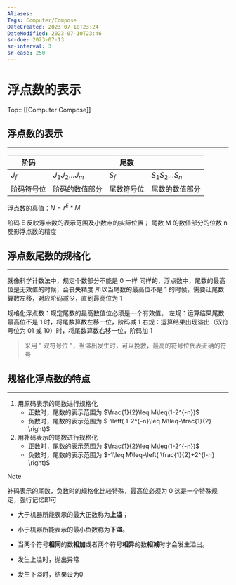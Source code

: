 ```yaml
---
Aliases: 
Tags: Computer/Compose 
DateCreated: 2023-07-10T23:24
DateModified: 2023-07-10T23:46
sr-due: 2023-07-13
sr-interval: 3
sr-ease: 250
---
```

# 浮点数的表示
Top:: [[Computer Compose]]

## 浮点数的表示
---

| 阶码       |                         | 尾数    |                         |
| ---------- | ----------------------- | ------- | ----------------------- |
| $J_{f}$    | $J_{1}J_{2}\dots J_{m}$ | $S_{f}$ | $S_{1}S_{2}\dots S_{n}$ |
| 阶码符号位 | 阶码的数值部分          | 尾数符号位    | 尾数的数值部分          |

浮点数的真值：$N=r^{E}*M$

阶码 E 反映浮点数的表示范围及小数点的实际位置；
尾数 M 的数值部分的位数 n 反影浮点数的精度

## 浮点数尾数的规格化
---
就像科学计数法中，规定个数部分不能是 0 一样
同样的，浮点数中，尾数的最高位是无效值的时候，会丧失精度
所以当尾数的最高位不是 1 的时候，需要让尾数算数左移，对应阶码减少，直到最高位为 1

规格化浮点数：规定尾数的最高数值位必须是一个有效值。
左规：运算结果尾数最高位不是 1 时，将尾数算数左移一位，阶码减 1
右规：运算结果出现溢出（双符号位为 01 或 10）时，将尾数算数右移一位，阶码加 1

> 采用 " 双符号位 "，当溢出发生时，可以挽救，最高的符号位代表正确的符号

## 规格化浮点数的特点
---
1. 用原码表示的尾数进行规格化
	- 正数时，尾数的表示范围为 $\frac{1}{2}\leq M\leq(1-2^{-n})$
	- 负数时，尾数的表示范围为 $-\left( 1-2^{-n}\leq M\leq-\frac{1}{2} \right)$
2. 用补码表示的尾数进行规格化
	- 正数时，尾数的表示范围为 $\frac{1}{2}\leq M\leq(1-2^{-n})$
	- 负数时，尾数的表示范围为 $-1\leq M\leq-\left( \frac{1}{2}+2^{l-n} \right)$

> [!note]
> 补码表示的尾数，负数时的规格化比较特殊，最高位必须为 0
> 这是一个特殊规定，强行记忆即可

- 大于机器所能表示的最大正数称为**上溢**；
- 小于机器所能表示的最小负数称为**下溢**。
- 当两个符号**相同**的数**相加**或者两个符号**相异**的数**相减**时才会发生溢出。

- 发生上溢时，抛出异常
- 发生下溢时，结果设为0